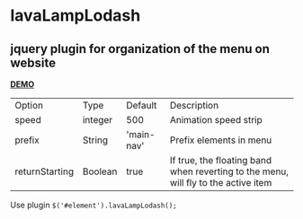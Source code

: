 # lavaLampLodash
## jquery plugin for organization of the menu on website

**[DEMO](http://codepen.io/login2030/pen/VjErQA)**

<table>
  <tr>
    <td>Option</td>
    <td>Type</td>
    <td>Default</td>
    <td>Description</td>
  </tr>
  <tr>
    <td>speed</td>
    <td>integer</td>
    <td>500</td>
    <td>Animation speed strip</td>
  </tr>
  <tr>
    <td>prefix</td>
    <td>String</td>
    <td>'main-nav'</td>
    <td>Prefix elements in menu</td>
  </tr>
  <tr>
    <td>returnStarting</td>
    <td>Boolean</td>
    <td>true</td>
    <td>If true, the floating band when reverting to the menu, will fly to the active item</td>
  <tr>
</table>

Use plugin ```$('#element').lavaLampLodash();```
